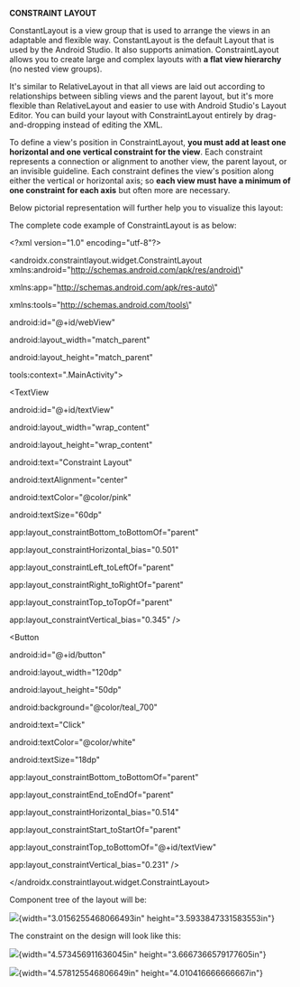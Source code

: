 **CONSTRAINT LAYOUT**

ConstantLayout is a view group that is used to arrange the views in an
adaptable and flexible way. ConstantLayout is the default Layout that is
used by the Android Studio. It also supports animation. ConstraintLayout
allows you to create large and complex layouts with **a flat view
hierarchy** (no nested view groups).

It\'s similar to RelativeLayout in that all views are laid out according
to relationships between sibling views and the parent layout, but it\'s
more flexible than RelativeLayout and easier to use with Android
Studio\'s Layout Editor. You can build your layout with ConstraintLayout
entirely by drag-and-dropping instead of editing the XML.

To define a view\'s position in ConstraintLayout, **you must add at
least one horizontal and one vertical constraint for the view**. Each
constraint represents a connection or alignment to another view, the
parent layout, or an invisible guideline. Each constraint defines the
view\'s position along either the vertical or horizontal axis; so **each
view must have a minimum of one constraint for each axis** but often
more are necessary.

Below pictorial representation will further help you to visualize this
layout:

The complete code example of ConstraintLayout is as below:

\<?xml version=\"1.0\" encoding=\"utf-8\"?>

\<androidx.constraintlayout.widget.ConstraintLayout
xmlns:android=\"http://schemas.android.com/apk/res/android\"

xmlns:app=\"http://schemas.android.com/apk/res-auto\"

xmlns:tools=\"http://schemas.android.com/tools\"

android:id=\"@+id/webView\"

android:layout_width=\"match_parent\"

android:layout_height=\"match_parent\"

tools:context=\".MainActivity\"\>

\<TextView

android:id=\"@+id/textView\"

android:layout_width=\"wrap_content\"

android:layout_height=\"wrap_content\"

android:text=\"Constraint Layout\"

android:textAlignment=\"center\"

android:textColor=\"\@color/pink\"

android:textSize=\"60dp\"

app:layout_constraintBottom_toBottomOf=\"parent\"

app:layout_constraintHorizontal_bias=\"0.501\"

app:layout_constraintLeft_toLeftOf=\"parent\"

app:layout_constraintRight_toRightOf=\"parent\"

app:layout_constraintTop_toTopOf=\"parent\"

app:layout_constraintVertical_bias=\"0.345\" />

\<Button

android:id=\"@+id/button\"

android:layout_width=\"120dp\"

android:layout_height=\"50dp\"

android:background=\"\@color/teal_700\"

android:text=\"Click\"

android:textColor=\"\@color/white\"

android:textSize=\"18dp\"

app:layout_constraintBottom_toBottomOf=\"parent\"

app:layout_constraintEnd_toEndOf=\"parent\"

app:layout_constraintHorizontal_bias=\"0.514\"

app:layout_constraintStart_toStartOf=\"parent\"

app:layout_constraintTop_toBottomOf=\"@+id/textView\"

app:layout_constraintVertical_bias=\"0.231\" />

\</androidx.constraintlayout.widget.ConstraintLayout>

Component tree of the layout will be:

![](./mediaFolder/media/image2.png){width="3.0156255468066493in"
height="3.5933847331583553in"}

The constraint on the design will look like this:

![](./mediaFolder/media/image4.png){width="4.573456911636045in"
height="3.6667366579177605in"}

![](./mediaFolder/media/image3.png){width="4.578125546806649in"
height="4.010416666666667in"}
